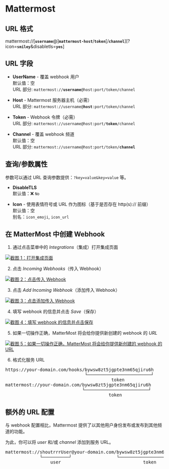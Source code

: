 # Mattermost

## URL 格式

<span class="bk">mattermost://[__`username`__@]**`mattermost-host`**/**`token`**[/**`channel`**][?icon=__`smiley`__&disabletls=__`yes`__]</span>

## URL 字段

- **UserName** - 覆盖 webhook 用户<br>
  默认值：空<br>
  URL 部分: <code>mattermost://<strong>username</strong>@host:port/token/channel</code>

- **Host** - Mattermost 服务器主机（必需）<br>
  URL 部分: <code>mattermost://username@<strong>host</strong>:port/token/channel</code>

- **Token** - Webhook 令牌（必需）<br>
  URL 部分: <code>mattermost://username@host:port/<strong>token</strong>/channel</code>

- **Channel** - 覆盖 webhook 频道<br>
  默认值：空<br>
  URL 部分: <code>mattermost://username@host:port/token/<strong>channel</strong></code>

## 查询/参数属性

参数可以通过 URL 查询参数提供：`?key=value&key=value` 等。

- **DisableTLS**<br>
  默认值：❌ `No`

- **Icon** - 使用表情符号或 URL 作为图标（基于是否存在 http(s)\:// 前缀）<br>
  默认值：空<br>
  别名：`icon_emoji`, `icon_url`

## 在 MatterMost 中创建 Webhook

1. 通过点击菜单中的 _Integrations_（集成）打开集成页面

<a href="/image/mattermost/1.png" target="_blank">
   <img src="/image/mattermost/1.png" alt="截图 1：打开集成页面" />
</a>

2. 点击 _Incoming Webhooks_（传入 Webhook）

<a href="/image/mattermost/2.png" target="_blank">
   <img src="/image/mattermost/2.png" alt="截图 2：点击传入 Webhook" />
</a>

3. 点击 _Add Incoming Webhook_（添加传入 Webhook）

<a href="/image/mattermost/3.png" target="_blank">
   <img src="/image/mattermost/3.png" alt="截图 3：点击添加传入 Webhook" />
</a>

4. 填写 webhook 的信息并点击 _Save_（保存）

<a href="/image/mattermost/4.png" target="_blank">
   <img src="/image/mattermost/4.png" alt="截图 4：填写 webhook 的信息并点击保存" />
</a>

5. 如果一切操作正确，MatterMost 将会给你提供新创建的 webhook 的 _URL_

<a href="/image/mattermost/5.png" target="_blank">
   <img src="/image/mattermost/5.png" alt="截图 5：如果一切操作正确，MatterMost 将会给你提供新创建的 webhook 的 URL" />
</a>

6. 格式化服务 URL

<pre class="bk">
https://your-domain.com/hooks/bywsw8zt5jgpte3nm65qjiru6h
                              └────────────────────────┘
                                        token
mattermost://your-domain.com/bywsw8zt5jgpte3nm65qjiru6h
                             └────────────────────────┘
                                       token
</pre>

## 额外的 URL 配置

与 webhook 配置相比，Mattermost 提供了以其他用户身份发布或发布到其他频道的功能。

为此，你可以将 _user_ 和/或 _channel_ 添加到服务 URL。

<pre class="bk">
mattermost://shoutrrrUser@your-domain.com/bywsw8zt5jgpte3nm65qjiru6h/shoutrrrChannel
             └──────────┘                 └────────────────────────┘ └─────────────┘
                 user                               token                channel
</pre>

<!-- ## Passing parameters via code

If you want to, you also have the possibility to pass parameters to the `send` function.
<br/>
The following example contains all parameters that are currently supported.

```go
params := (*types.Params)(
	&map[string]string{
		"username": "overwriteUserName",
		"channel": "overwriteChannel",
        "icon": "overwriteIcon",
	},
)

service.Send("this is a message", params)
```

This will overwrite any options, that you passed via URL. -->
